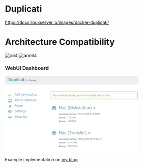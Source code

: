 # Duplicati

<https://docs.linuxserver.io/images/docker-duplicati/>

# Architecture Compatibility

![x64](https://img.shields.io/docker/v/linuxserver/duplicati/latest?arch=amd64&label=x64) ![arm64](https://img.shields.io/docker/v/linuxserver/duplicati/latest?arch=arm64&label=arm64)

### WebUI Dashboard

![Web UI](../../resources/screenshots/duplicati.webp)

Example implementation on [my blog](https://ivylikethevine.com/projects/homelab-backups/#rule-3-offsite-backups)
